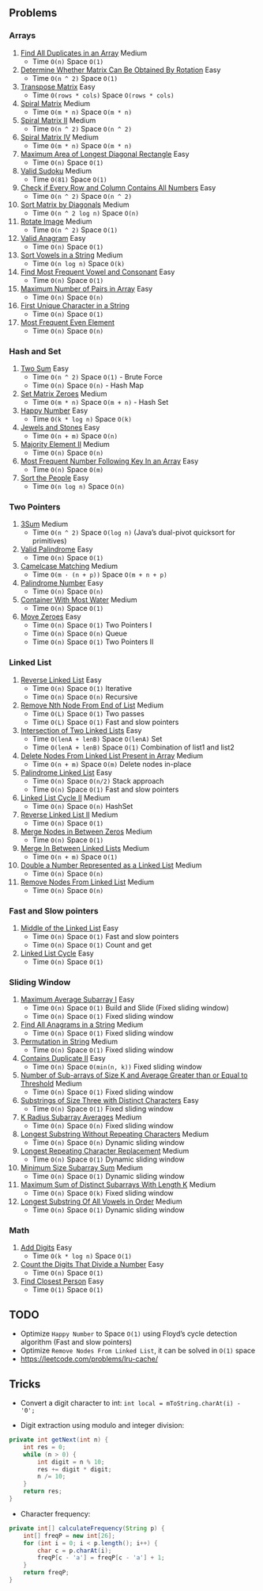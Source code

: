 ## Problems

### Arrays

1. [Find All Duplicates in an Array](https://leetcode.com/problems/find-all-duplicates-in-an-array) Medium
   - Time `O(n)` Space `O(1)`
2. [Determine Whether Matrix Can Be Obtained By Rotation](https://leetcode.com/problems/determine-whether-matrix-can-be-obtained-by-rotation) Easy
   - Time `O(n ^ 2)` Space `O(1)`
3. [Transpose Matrix](https://leetcode.com/problems/transpose-matrix) Easy
   - Time `O(rows * cols)` Space `O(rows * cols)`
4. [Spiral Matrix](https://leetcode.com/problems/spiral-matrix) Medium
   - Time `O(m * n)` Space `O(m * n)`
5. [Spiral Matrix II](https://leetcode.com/problems/spiral-matrix-ii) Medium
   - Time `O(n ^ 2)` Space `O(n ^ 2)`
6. [Spiral Matrix IV](https://leetcode.com/problems/spiral-matrix-iv) Medium
   - Time `O(m * n)` Space `O(m * n)`
7. [Maximum Area of Longest Diagonal Rectangle](https://leetcode.com/problems/maximum-area-of-longest-diagonal-rectangle) Easy
   - Time `O(n)` Space `O(1)`
8. [Valid Sudoku](https://leetcode.com/problems/valid-sudoku) Medium
   - Time `O(81)` Space `O(1)`
9. [Check if Every Row and Column Contains All Numbers](https://leetcode.com/problems/check-if-every-row-and-column-contains-all-numbers) Easy
   - Time `O(n ^ 2)` Space `O(n ^ 2)`
10. [Sort Matrix by Diagonals](https://leetcode.com/problems/sort-matrix-by-diagonals) Medium
    - Time `O(n ^ 2 log n)` Space `O(n)`
11. [Rotate Image](https://leetcode.com/problems/rotate-image) Medium
    - Time `O(n ^ 2)` Space `O(1)`
12. [Valid Anagram](https://leetcode.com/problems/valid-anagram) Easy
    - Time `O(n)` Space `O(1)`
13. [Sort Vowels in a String](https://leetcode.com/problems/sort-vowels-in-a-string) Medium
    - Time `O(n log n)` Space `O(k)`
14. [Find Most Frequent Vowel and Consonant](https://leetcode.com/problems/find-most-frequent-vowel-and-consonant) Easy
    - Time `O(n)` Space `O(1)`
15. [Maximum Number of Pairs in Array](https://leetcode.com/problems/maximum-number-of-pairs-in-array) Easy
    - Time `O(n)` Space `O(n)`
16. [First Unique Character in a String](https://leetcode.com/problems/first-unique-character-in-a-string)
    - Time `O(n)` Space `O(1)`
17. [Most Frequent Even Element](https://leetcode.com/problems/most-frequent-even-element)
    - Time `O(n)` Space `O(n)`
    
### Hash and Set

1. [Two Sum](https://leetcode.com/problems/two-sum) Easy
   - Time `O(n ^ 2)` Space `O(1)` - Brute Force
   - Time `O(n)` Space `O(n)` - Hash Map
2. [Set Matrix Zeroes](https://leetcode.com/problems/set-matrix-zeroes) Medium
   - Time `O(m * n)` Space `O(m + n)` - Hash Set
3. [Happy Number](https://leetcode.com/problems/happy-number) Easy
   - Time `O(k * log n)` Space `O(k)`
4. [Jewels and Stones](https://leetcode.com/problems/jewels-and-stones) Easy
   - Time `O(n + m)` Space `O(n)`
5. [Majority Element II](https://leetcode.com/problems/majority-element-ii) Medium
   - Time `O(n)` Space `O(n)`
6. [Most Frequent Number Following Key In an Array](https://leetcode.com/problems/most-frequent-number-following-key-in-an-array) Easy
   - Time `O(n)` Space `O(m)`
7. [Sort the People](https://leetcode.com/problems/sort-the-people) Easy
   - Time `O(n log n)` Space `O(n)`

### Two Pointers

1. [3Sum](https://leetcode.com/problems/3sum) Medium
   - Time `O(n ^ 2)` Space `O(log n)` (Java’s dual-pivot quicksort for primitives)
2. [Valid Palindrome](https://leetcode.com/problems/valid-palindrome) Easy
   - Time `O(n)` Space `O(1)`
3. [Camelcase Matching](https://leetcode.com/problems/camelcase-matching) Medium
   - Time `O(m · (n + p))` Space `O(m + n + p)`
4. [Palindrome Number](https://leetcode.com/problems/palindrome-number) Easy
   - Time `O(n)` Space `O(n)`
5. [Container With Most Water](https://leetcode.com/problems/container-with-most-water) Medium
   - Time `O(n)` Space `O(1)`
6. [Move Zeroes](https://leetcode.com/problems/move-zeroes) Easy
   - Time `O(n)` Space `O(1)` Two Pointers I
   - Time `O(n)` Space `O(n)` Queue
   - Time `O(n)` Space `O(1)` Two Pointers II

### Linked List

1. [Reverse Linked List](https://leetcode.com/problems/reverse-linked-list) Easy
   - Time `O(n)` Space `O(1)` Iterative
   - Time `O(n)` Space `O(n)` Recursive
2. [Remove Nth Node From End of List](https://leetcode.com/problems/remove-nth-node-from-end-of-list) Medium
   - Time `O(L)` Space `O(1)` Two passes
   - Time `O(L)` Space `O(1)` Fast and slow pointers
3. [Intersection of Two Linked Lists](https://leetcode.com/problems/intersection-of-two-linked-lists) Easy
   - Time `O(lenA + lenB)` Space `O(lenA)` Set
   - Time `O(lenA + lenB)` Space `O(1)` Combination of list1 and list2
4. [Delete Nodes From Linked List Present in Array](https://leetcode.com/problems/delete-nodes-from-linked-list-present-in-array) Medium
   - Time `O(n + m)` Space `O(m)` Delete nodes in-place
5. [Palindrome Linked List](https://leetcode.com/problems/palindrome-linked-list) Easy 
   - Time `O(n)` Space `O(n/2)` Stack approach
   - Time `O(n)` Space `O(1)` Fast and slow pointers
6. [Linked List Cycle II](https://leetcode.com/problems/linked-list-cycle-ii) Medium
   - Time `O(n)` Space `O(n)` HashSet
7. [Reverse Linked List II](https://leetcode.com/problems/reverse-linked-list-ii) Medium
   - Time `O(n)` Space `O(1)`
8. [Merge Nodes in Between Zeros](https://leetcode.com/problems/merge-nodes-in-between-zeros) Medium
   - Time `O(n)` Space `O(1)`
9. [Merge In Between Linked Lists](https://leetcode.com/problems/merge-in-between-linked-lists) Medium
   - Time `O(n + m)` Space `O(1)`
10. [Double a Number Represented as a Linked List](https://leetcode.com/problems/double-a-number-represented-as-a-linked-list) Medium
    - Time `O(n)` Space `O(n)`
11. [Remove Nodes From Linked List](https://leetcode.com/problems/remove-nodes-from-linked-list) Medium
    - Time `O(n)` Space `O(n)`

### Fast and Slow pointers

1. [Middle of the Linked List](https://leetcode.com/problems/middle-of-the-linked-list) Easy
   - Time `O(n)` Space `O(1)` Fast and slow pointers
   - Time `O(n)` Space `O(1)` Count and get
2. [Linked List Cycle](https://leetcode.com/problems/linked-list-cycle) Easy
   - Time `O(n)` Space `O(1)`

### Sliding Window

1. [Maximum Average Subarray I](https://leetcode.com/problems/maximum-average-subarray-i) Easy
   - Time `O(n)` Space `O(1)` Build and Slide (Fixed sliding window)
   - Time `O(n)` Space `O(1)` Fixed sliding window
2. [Find All Anagrams in a String](https://leetcode.com/problems/find-all-anagrams-in-a-string) Medium
   - Time `O(n)` Space `O(1)` Fixed sliding window
3. [Permutation in String](https://leetcode.com/problems/permutation-in-string) Medium
   - Time `O(n)` Space `O(1)` Fixed sliding window
4. [Contains Duplicate II](https://leetcode.com/problems/contains-duplicate-ii) Easy
   - Time `O(n)` Space `O(min(n, k))` Fixed sliding window
5. [Number of Sub-arrays of Size K and Average Greater than or Equal to Threshold](https://leetcode.com/problems/number-of-sub-arrays-of-size-k-and-average-greater-than-or-equal-to-threshold) Medium
   - Time `O(n)` Space `O(1)` Fixed sliding window
6. [Substrings of Size Three with Distinct Characters](https://leetcode.com/problems/substrings-of-size-three-with-distinct-characters) Easy
   - Time `O(n)` Space `O(1)` Fixed sliding window
7. [K Radius Subarray Averages](https://leetcode.com/problems/k-radius-subarray-averages) Medium
   - Time `O(n)` Space `O(n)` Fixed sliding window
8. [Longest Substring Without Repeating Characters](https://leetcode.com/problems/longest-substring-without-repeating-characters) Medium
   - Time `O(n)` Space `O(n)` Dynamic sliding window
9. [Longest Repeating Character Replacement](https://leetcode.com/problems/longest-repeating-character-replacement) Medium
   - Time `O(n)` Space `O(1)` Dynamic sliding window
10. [Minimum Size Subarray Sum](https://leetcode.com/problems/minimum-size-subarray-sum) Medium
    - Time `O(n)` Space `O(1)` Dynamic sliding window
11. [Maximum Sum of Distinct Subarrays With Length K](https://leetcode.com/problems/maximum-sum-of-distinct-subarrays-with-length-k) Medium
    - Time `O(n)` Space `O(k)` Fixed sliding window
12. [Longest Substring Of All Vowels in Order](https://leetcode.com/problems/longest-substring-of-all-vowels-in-order) Medium
    - Time `O(n)` Space `O(1)` Dynamic sliding window


### Math

1. [Add Digits](https://leetcode.com/problems/add-digits) Easy
   - Time `O(k * log n)` Space `O(1)`
2. [Count the Digits That Divide a Number](https://leetcode.com/problems/count-the-digits-that-divide-a-number) Easy
   - Time `O(n)` Space `O(1)`
3. [Find Closest Person](https://leetcode.com/problems/find-closest-person) Easy
   - Time `O(1)` Space `O(1)`

## TODO

- Optimize `Happy Number` to Space `O(1)` using Floyd’s cycle detection algorithm (Fast and slow pointers)
- Optimize `Remove Nodes From Linked List`, it can be solved in `O(1)` space
- https://leetcode.com/problems/lru-cache/

## Tricks

- Convert a digit character to int: `int local = mToString.charAt(i) - '0';`

- Digit extraction using modulo and integer division:

```java
private int getNext(int n) {
    int res = 0;
    while (n > 0) {
        int digit = n % 10;
        res += digit * digit;
        n /= 10;
    }
    return res;
}
`````
- Character frequency:

```java
private int[] calculateFrequency(String p) {
    int[] freqP = new int[26];
    for (int i = 0; i < p.length(); i++) {
        char c = p.charAt(i);
        freqP[c - 'a'] = freqP[c - 'a'] + 1;
    }
    return freqP;
}
`````
